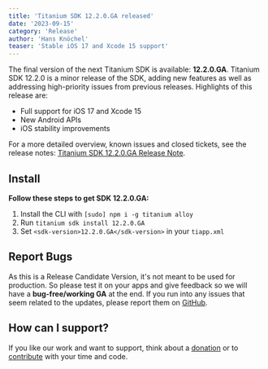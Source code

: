```yaml
---
title: 'Titanium SDK 12.2.0.GA released'
date: '2023-09-15'
category: 'Release'
author: 'Hans Knöchel'
teaser: 'Stable iOS 17 and Xcode 15 support'
---
```


The final version of the next Titanium SDK is available: <b>12.2.0.GA</b>. Titanium SDK 12.2.0 is a minor release of the SDK, adding new features as well as
addressing high-priority issues from previous releases. Highlights of this release are:

- Full support for iOS 17 and Xcode 15
- New Android APIs
- iOS stability improvements

For a more detailed overview, known issues and closed tickets, see the release notes: [Titanium SDK 12.2.0.GA Release Note](https://titaniumsdk.com/guide/Titanium_SDK/Titanium_SDK_Release_Notes/Titanium_SDK_Release_Notes_12.x/Titanium_SDK_12.2.0.GA_Release_Note.html).

## Install

**Follow these steps to get SDK 12.2.0.GA:**

1. Install the CLI with `[sudo] npm i -g titanium alloy`
2. Run `titanium sdk install 12.2.0.GA`
3. Set `<sdk-version>12.2.0.GA</sdk-version>` in your `tiapp.xml`

## Report Bugs

As this is a Release Candidate Version, it's not meant to be used for production. So please test it on your apps and give feedback so we will have a **bug-free/working GA** at the end. If you run into any issues that seem related to the updates, please report them on [GitHub](https://github.com/tidev/titanium_mobile/issues).

## How can I support?

If you like our work and want to support, think about a [donation](/donate) or to [contribute](/contribute) with your time and code.
